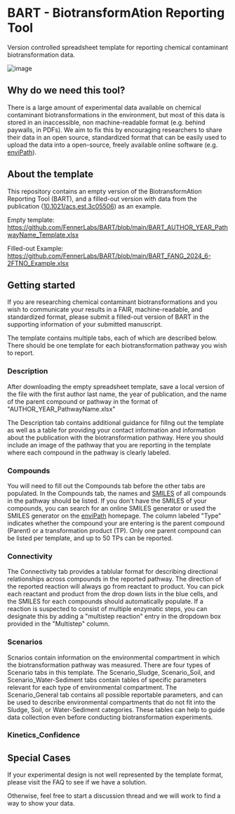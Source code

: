 # BART - BiotransformAtion Reporting Tool

Version controlled spreadsheet template for reporting chemical contaminant biotransformation data.

![image](https://github.com/user-attachments/assets/216bb067-1ec6-4327-b2a5-fc6bab2dce39)

## Why do we need this tool?
There is a large amount of experimental data available on chemical contaminant biotransformations in the environment, but most of this data is stored in an inaccessible, non machine-readable format (e.g. behind paywalls, in PDFs). We aim to fix this by encouraging researchers to share their data in an open source, standardized format that can be easily used to upload the data into a open-source, freely available online software (e.g. [enviPath](https://envipath.org/)).

## About the template
This repository contains an empty version of the BiotransformAtion Reporting Tool (BART), and a filled-out version with data from the publication ([10.1021/acs.est.3c05506](https://pubs.acs.org/doi/full/10.1021/acs.est.3c05506)) as an example.

Empty template: https://github.com/FennerLabs/BART/blob/main/BART_AUTHOR_YEAR_PathwayName_Template.xlsx

Filled-out Example: https://github.com/FennerLabs/BART/blob/main/BART_FANG_2024_6-2FTNO_Example.xlsx

## Getting started

If you are researching chemical contaminant biotransformations and you wish to communicate your results in a FAIR, machine-readable, and standardized format, please submit a filled-out version of BART in the supporting information of your submitted manuscript.

The template contains multiple tabs, each of which are described below. There should be one template for each biotransformation pathway you wish to report.

### Description
After downloading the empty spreadsheet template, save a local version of the file with the first author last name, the year of publication, and the name of the parent compound or pathway in the format of "AUTHOR_YEAR_PathwayName.xlsx"

The Description tab contains additional guidance for fillng out the template as well as a table for providing your contact information and information about the publication with the biotransformation pathway. Here you should include an image of the pathway that you are reporting in the template where each compound in the pathway is clearly labeled.

### Compounds
You will need to fill out the Compounds tab before the other tabs are populated. In the Compounds tab, the names and [SMILES](https://en.wikipedia.org/wiki/Simplified_Molecular_Input_Line_Entry_System) of all compounds in the pathway should be listed. If you don't have the SMILES of your compounds, you can search for an online SMILES generator or used the SMILES generator on the [enviPath](https://envipath.org/) homepage. The column labeled "Type" indicates whether the compound your are entering is the parent compound (Parent) or a transformation product (TP). Only one parent compound can be listed per template, and up to 50 TPs can be reported.

### Connectivity
The Connectivity tab provides a tablular format for describing directional relationships across compounds in the reported pathway. The direction of the reported reaction will always go from reactant to product. You can pick each reactant and product from the drop down lists in the blue cells, and the SMILES for each compounds should automatically populate. If a reaction is suspected to consist of multiple enzymatic steps, you can designate this by adding a "multistep reaction" entry in the dropdown box provided in the "Multistep" column.

### Scenarios
Scnarios contain information on the environmental compartment in which the biotransformation pathway was measured. There are four types of Scenario tabs in this template. The Scenario_Sludge, Scenario_Soil, and Scenario_Water-Sediment tabs contain tables of specific parameters relevant for each type of environmental compartment. The Scenario_General tab contains all possible reportable parameters, and can be used to describe environmental compartments that do not fit into the Sludge, Soil, or Water-Sediment categories. These tables can help to guide data collection even before conducting biotransformation experiments.

### Kinetics_Confidence

## Special Cases
If your experimental design is not well represented by the template format, please visit the FAQ to see if we have a solution.

Otherwise, feel free to start a discussion thread and we will work to find a way to show your data.
